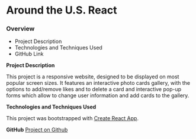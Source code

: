 # Around the U.S. React

### Overview

- Project Description
- Technologies and Techniques Used
- GitHub Link

**Project Description**

This project is a responsive website, designed to be displayed on most popular screen sizes. It features an interactive photo cards gallery, with the options to add/remove likes and to delete a card and interactive pop-up forms which allow to change user information and add cards to the gallery.

**Technologies and Techniques Used**

This project was bootstrapped with [Create React App](https://github.com/facebook/create-react-app).

**GitHub**
[Project on Github](https://github.com/NatalieShamir/around-react)
